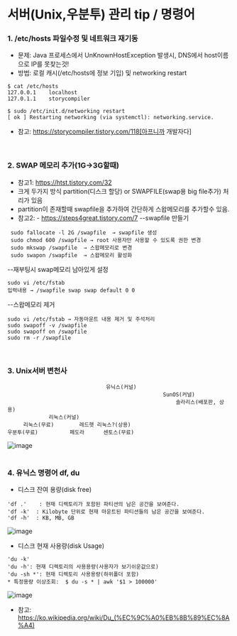 # 서버(Unix,우분투) 관리 tip / 명령어  

### 1. /etc/hosts 파일수정 및 네트워크 재기동
- 문제: Java 프로세스에서 UnKnownHostException 발생시, DNS에서 host이름으로 IP를 못찾는것!
- 방법: 로컬 캐시(/etc/hosts에 정보 기입) 및 networking restart
```
$ cat /etc/hosts
127.0.0.1    localhost
127.0.1.1    storycompiler
```
```
$ sudo /etc/init.d/networking restart
[ ok ] Restarting networking (via systemctl): networking.service.
```
- 참고: https://storycompiler.tistory.com/118[아프니까 개발자다]  
<br>

### 2. SWAP 메모리 추가(1G->3G할때)
- 참고1: https://htst.tistory.com/32
- 크게 두가지 방식 partition(디스크 할당) or SWAPFILE(swap용 big file추가) 처리가 있음
- partition이 존재할때 swapfile을 추가하여 간단하게 스왑메모리를 추가할수 있음.
- 참고2: - https://steps4great.tistory.com/7
--swapfile 만들기
```
 sudo fallocate -l 2G /swapfile  → swapfile 생성
 sudo chmod 600 /swapfile → root 사용자만 사용할 수 있도록 권한 변경
 sudo mkswap /swapfile  → 스왑메모리로 변경
 sudo swapon /swapfile  → 스왑메모리 활성화
```
--재부팅시 swap메모리 남아있게 설정
```
sudo vi /etc/fstab
입력내용 → /swapfile swap swap default 0 0
```
--스왑메모리 제거
```
sudo vi /etc/fstab → 자동마운트 내용 제거 및 주석처리
sudo swapoff -v /swapfile
sudo swapoff on /swapfile
sudo rm -r /swapfile
```
<br>

### 3. Unix서버 변천사
```
                               유닉스(커널)
                                                 SunOS(커널)
                                                     솔라리스(배포판, 상용)
             리눅스(커널)
     리눅스(무료)        레드헷 리눅스?(상용)
우분투(무료)          페도라      센토스(무료)
```
![image](https://user-images.githubusercontent.com/45334819/72932695-9828dd80-3da3-11ea-99b6-4e9f8a50b310.png)  
<br>

### 4. 유닉스 명령어 df, du 
- 디스크 잔여 용량(disk free)
```
'df .'    : 현재 디렉토리가 포함된 파티션의 남은 공간을 보여준다.
'df -k'  : Kilobyte 단위로 현재 마운트된 파티션들의 남은 공간을 보여준다.
'df -h'  : KB, MB, GB
```
![image](https://user-images.githubusercontent.com/45334819/73023593-3635aa00-3e6f-11ea-9642-28f6d4131a6f.png)

- 디스크 현재 사용량(disk Usage)
```
'du -k'
'du -h': 현재 디렉토리의 사용용량(사용자가 보기쉬운값으로)
'du -sh *': 현재 디렉토리 사용용량(하위폴더 포함)
* 특정용량 이상조회:  $ du -s * | awk '$1 > 100000'
```
![image](https://user-images.githubusercontent.com/45334819/73023620-48174d00-3e6f-11ea-856d-a4c413b09249.png)
- 참고: https://ko.wikipedia.org/wiki/Du_(%EC%9C%A0%EB%8B%89%EC%8A%A4)  
<br>



